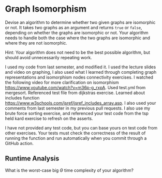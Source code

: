 # Graph Isomorphism

Devise an algorithm to determine whether two given graphs are isomorphic or not.
It takes two graphs as an argument and returns `true` or `false`, depending on
whether the graphs are isomorphic or not. Your algorithm needs to handle both
the case where the two graphs are isomorphic and where they are not isomorphic.

Hint: Your algorithm does not need to be the best possible algorithm, but should
avoid unnecessarily repeating work.

I used my code from last semester, and modified it. I used the lecture slides and video on graphing, I also used what I learned through completing graph representations and isomorphism nodes connectivity exercises. I watched the following video for more clarification on isomorphism https://www.youtube.com/watch?v=m36p-g_rxpA. Used test.yml from mergesort. Referenced test file from dijkstras exercise. Learned about includes function https://www.w3schools.com/jsref/jsref_includes_array.asp. I also used your comments from last semester in my previous pull requests. I also use my brute force sorting exercise, and referenced your test code from the tsp held kard exercise to refresh on the asserts.

I have not provided any test code, but you can base yours on test code from
other exercises. Your tests must check the correctness of the result of running
the function and run automatically when you commit through a GitHub action.

## Runtime Analysis

What is the worst-case big $\Theta$ time complexity of your algorithm?
